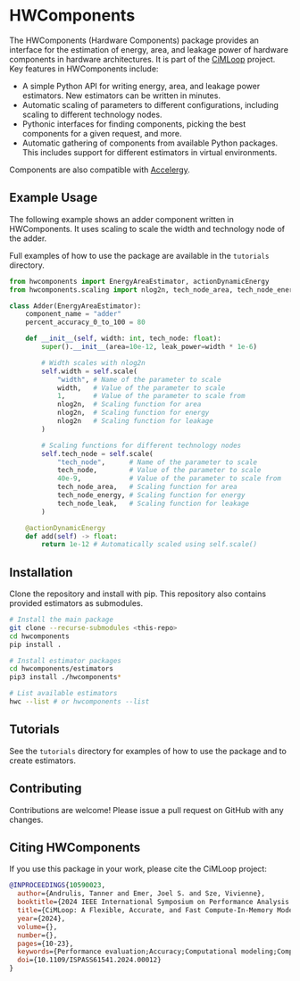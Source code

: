 # HWComponents
The HWComponents (Hardware Components) package provides an interface for the estimation
of energy, area, and leakage power of hardware components in hardware architectures. It
is part of the [CiMLoop](https://github.com/mit-emze/cimloop) project. Key features in
HWComponents include:

- A simple Python API for writing energy, area, and leakage power estimators. New
  estimators can be written in minutes.
- Automatic scaling of parameters to different configurations, including scaling to
  different technology nodes.
- Pythonic interfaces for finding components, picking the best components for a given
  request, and more.
- Automatic gathering of components from available Python packages. This includes
  support for different estimators in virtual environments.

Components are also compatible with
[Accelergy](https://github.com/accelergy-project/accelergy).

## Example Usage

The following example shows an adder component written in HWComponents. It uses scaling
to scale the width and technology node of the adder.

Full examples of how to use the package are available in the `tutorials` directory.

```python
from hwcomponents import EnergyAreaEstimator, actionDynamicEnergy
from hwcomponents.scaling import nlog2n, tech_node_area, tech_node_energy, tech_node_leak

class Adder(EnergyAreaEstimator):
    component_name = "adder"
    percent_accuracy_0_to_100 = 80

    def __init__(self, width: int, tech_node: float):
        super().__init__(area=10e-12, leak_power=width * 1e-6)

        # Width scales with nlog2n
        self.width = self.scale(
            "width", # Name of the parameter to scale
            width,   # Value of the parameter to scale
            1,       # Value of the parameter to scale from
            nlog2n,  # Scaling function for area
            nlog2n,  # Scaling function for energy
            nlog2n   # Scaling function for leakage
        )

        # Scaling functions for different technology nodes
        self.tech_node = self.scale(
            "tech_node",      # Name of the parameter to scale
            tech_node,        # Value of the parameter to scale
            40e-9,            # Value of the parameter to scale from
            tech_node_area,   # Scaling function for area
            tech_node_energy, # Scaling function for energy
            tech_node_leak,   # Scaling function for leakage
        )

    @actionDynamicEnergy
    def add(self) -> float:
        return 1e-12 # Automatically scaled using self.scale()
```

## Installation
Clone the repository and install with pip. This repository also contains provided
estimators as submodules.

```bash
# Install the main package
git clone --recurse-submodules <this-repo>
cd hwcomponents
pip install .

# Install estimator packages
cd hwcomponents/estimators
pip3 install ./hwcomponents*

# List available estimators
hwc --list # or hwcomponents --list
```

## Tutorials

See the `tutorials` directory for examples of how to use the package and to create
estimators.

## Contributing

Contributions are welcome! Please issue a pull request on GitHub with any changes.

## Citing HWComponents

If you use this package in your work, please cite the CiMLoop project:

```bibtex
@INPROCEEDINGS{10590023,
  author={Andrulis, Tanner and Emer, Joel S. and Sze, Vivienne},
  booktitle={2024 IEEE International Symposium on Performance Analysis of Systems and Software (ISPASS)}, 
  title={CiMLoop: A Flexible, Accurate, and Fast Compute-In-Memory Modeling Tool}, 
  year={2024},
  volume={},
  number={},
  pages={10-23},
  keywords={Performance evaluation;Accuracy;Computational modeling;Computer architecture;Artificial neural networks;In-memory computing;Data models;Compute-In-Memory;Processing-In-Memory;Analog;Deep Neural Networks;Systems;Hardware;Modeling;Open-Source},
  doi={10.1109/ISPASS61541.2024.00012}
}
```
